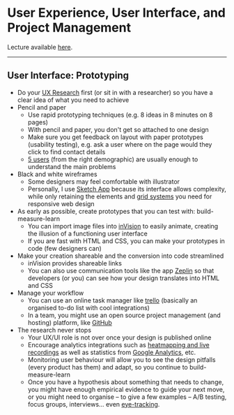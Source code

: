 # User Experience, User Interface, and Project Management #

Lecture available [here](https://docs.google.com/presentation/d/e/2PACX-1vSDu1_0CCyJzMas1pH0KInBy2z6EP3zSdIX5j6KiVoUBL_ueLpdnSl3rzyDWbCHZwgoSssHj9BeCvM7/pub?start=false&loop=false&delayms=60000).

---

## User Interface: Prototyping ##

- Do your [UX Research](https://www.nngroup.com) first (or sit in with a researcher) so you have a clear idea of what you need to achieve
- Pencil and paper
    - Use rapid prototyping techniques (e.g. 8 ideas in 8 minutes on 8 pages)
    - With pencil and paper, you don't get so attached to one design
    - Make sure you get feedback on layout with paper prototypes (usability testing), e.g. ask a user where on the page would they click to find contact details
    - [5 users](www.nngroup.com/articles/why-you-only-need-to-test-with-5-users) (from the right demographic) are usually enough to understand the main problems
- Black and white wireframes
    - Some designers may feel comfortable with illustrator
    - Personally, I use [Sketch App](www.sketch.com) because its interface allows complexity, while only retaining the elements and [grid systems](www.interaction-design.org/literature/article/the-grid-system-building-a-solid-design-layout) you need for responsive web design
- As early as possible, create prototypes that you can test with: build-measure-learn
    - You can import image files into [inVision](www.invisionapp.com) to easily animate, creating the illusion of a functioning user interface
    - If you are fast with HTML and CSS, you can make your prototypes in code (few designers can)
- Make your creation shareable and the conversion into code streamlined
    - inVision provides shareable links
    - You can also use communication tools like the app [Zeplin](https://zeplin.io) so that developers (or you) can see how your design translates into HTML and CSS
- Manage your workflow
    - You can use an online task manager like [trello](www.trello.com) (basically an organised to-do list with cool integrations)
    - In a team, you might use an open source project management (and hosting) platform, like [GitHub](https://github.com)
- The research never stops
    - Your UX/UI role is not over once your design is published online
    - Encourage analytics integrations such as [heatmapping and live recordings](www.hotjar.com) as well as statistics from [Google Analytics](analytics.google.com), etc.
    - Monitoring user behaviour will allow you to see the design pitfalls (every product has them) and adapt, so you continue to build-measure-learn
    - Once you have a hypothesis about something that needs to change, you might have enough empirical evidence to guide your next move, or you might need to organise – to give a few examples – A/B testing, focus groups, interviews... even [eye-tracking](https://www.usability.gov/how-to-and-tools/methods/eye-tracking.html).
